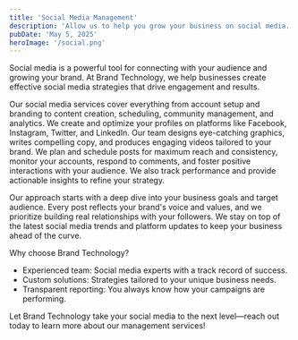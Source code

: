 ```yaml
---
title: 'Social Media Management'
description: 'Allow us to help you grow your business on social media.'
pubDate: 'May 5, 2025'
heroImage: '/social.png'
---
```


Social media is a powerful tool for connecting with your audience and growing your brand. At Brand Technology, we help businesses create effective social media strategies that drive engagement and results.

Our social media services cover everything from account setup and branding to content creation, scheduling, community management, and analytics. We create and optimize your profiles on platforms like Facebook, Instagram, Twitter, and LinkedIn. Our team designs eye-catching graphics, writes compelling copy, and produces engaging videos tailored to your brand. We plan and schedule posts for maximum reach and consistency, monitor your accounts, respond to comments, and foster positive interactions with your audience. We also track performance and provide actionable insights to refine your strategy.

Our approach starts with a deep dive into your business goals and target audience. Every post reflects your brand's voice and values, and we prioritize building real relationships with your followers. We stay on top of the latest social media trends and platform updates to keep your business ahead of the curve.

Why choose Brand Technology?

- Experienced team: Social media experts with a track record of success.
- Custom solutions: Strategies tailored to your unique business needs.
- Transparent reporting: You always know how your campaigns are performing.

Let Brand Technology take your social media to the next level—reach out today to learn more about our management services!
